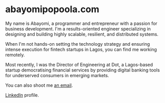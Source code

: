# abayomipopoola.com

My name is Abayomi, a programmer and entrepreneur with a passion for business development. I'm a results-oriented engineer specializing in designing and building highly scalable, resilient, and distributed systems.

When I'm not hands-on setting the technology strategy and ensuring intense execution for fintech startups in Lagos, you can find me working remotely.

Most recently, I was the Director of Engineering at Dot, a Lagos-based startup democratising financial services by providing digital banking tools for underserved consumers in emerging markets.

You can also shoot me <a href="mailto:abayomi@hey.com" target="_blank" rel="noreferrer">an email</a>.

<a href="https://www.linkedin.com/in/abayomipopoola/" target="_blank" rel="noreferrer">LinkedIn</a> profile.
